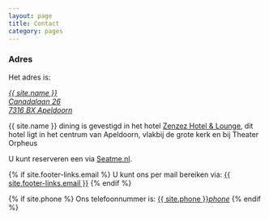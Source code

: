 ```yaml
---
layout: page
title: Contact
category: pages
---
```


<div id="map"></div>
<script type='text/javascript'>
  //<![CDATA[
    {% include google_map.js %}
  //]]>
</script>
<script src="https://maps.googleapis.com/maps/api/js?key=AIzaSyDgjZrLFVoeXwx45D9mYQEYB5_SNuaSyoQ&callback=initMap"
  async defer></script>

### Adres
Het adres is:

<a href="http://maps.google.com/?q=Canadalaan 26, 7316 BX Apeldoorn, the Netherlands"> *{{ site.name }}*<br>*Canadalaan 26*<br>*7316 BX Apeldoorn*</a>

{{ site.name }} dining is gevestigd in het hotel <a href="http://zenzezhotelandlounge.nl/">Zenzez Hotel & Lounge</a>, dit hotel ligt in het centrum van Apeldoorn, vlakbij de grote kerk en bij Theater Orpheus

U kunt reserveren een via <a  href="{{ site.baseurl }}/Reserveren/index.html">Seatme.nl</a>.

{% if site.footer-links.email %}
U kunt ons per mail bereiken via: <a href="mailto:{{ site.footer-links.email }}?Subject=Information" target="_top">{{ site.footer-links.email }}</a>
{% endif %}

{% if site.phone %}
Ons telefoonnummer is: <a href="tel:{{ site:phone }}">{{ site.phone }}</a><a href="tel:{{ site:phone }}"><i class="w3-margin-left material-icons">phone</i></a>
{% endif %}

